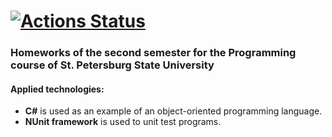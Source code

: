 # [![Actions Status](https://github.com/ASlugin/Homework-2sem/workflows/Build%20and%20Test/badge.svg)](https://github.com/ASlugin/Homework-2sem/actions)
### Homeworks of the second semester for the Programming course of St. Petersburg State University
#### Applied technologies:
* **C#** is used as an example of an object-oriented programming language.
* **NUnit framework** is used to unit test programs.